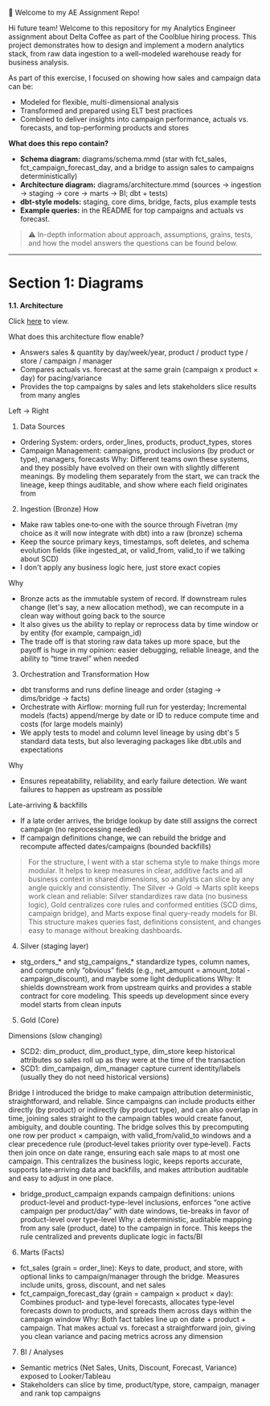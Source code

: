 👋 Welcome to my AE Assignment Repo!

Hi future team! Welcome to this repository for my Analytics Engineer assignment about Delta Coffee as part of the Coolblue hiring process.
This project demonstrates how to design and implement a modern analytics stack, from raw data ingestion to a well-modeled warehouse ready for business analysis.

As part of this exercise, I focused on showing how sales and campaign data can be:
- Modeled for flexible, multi-dimensional analysis
- Transformed and prepared using ELT best practices
- Combined to deliver insights into campaign performance, actuals vs. forecasts, and top-performing products and stores

**What does this repo contain?**

- **Schema diagram:** diagrams/schema.mmd (star with fct_sales, fct_campaign_forecast_day, and a bridge to assign sales to campaigns deterministically)
- **Architecture diagram:** diagrams/architecture.mmd (sources → ingestion → staging → core → marts → BI; dbt + tests)
- **dbt-style models:** staging, core dims, bridge, facts, plus example tests
- **Example queries:** in the README for top campaigns and actuals vs forecast.

> ⚠️ In-depth information about approach, assumptions, grains, tests, and how the model
> answers the questions can be found below.

---

# **Section 1: Diagrams**

**1.1. Architecture**

Click [here](diagrams/architecture.pdf) to view.

What does this architecture flow enable?
- Answers sales & quantity by day/week/year, product / product type / store / campaign / manager
- Compares actuals vs. forecast at the same grain (campaign x product × day) for pacing/variance
- Provides the top campaigns by sales and lets stakeholders slice results from many angles

Left → Right
1) Data Sources
- Ordering System: orders, order_lines, products, product_types, stores
- Campaign Management: campaigns, product inclusions (by product or type), managers, forecasts
Why: Different teams own these systems, and they possibly have evolved on their own with slightly different meanings. By modeling them separately from the start, we can track the lineage, keep things auditable, and show where each field originates from

2) Ingestion (Bronze)
How
- Make raw tables one‑to‑one with the source through Fivetran (my choice as it will now integrate with dbt) into a raw (bronze) schema
- Keep the source primary keys, timestamps, soft deletes, and schema evolution fields (like ingested_at, or valid_from, valid_to if we talking about SCD)
- I don't apply any business logic here, just store exact copies

Why
- Bronze acts as the immutable system of record. If downstream rules change (let's say, a new allocation method), we can recompute in a clean way without going back to the source
- It also gives us the ability to replay or reprocess data by time window or by entity (for example, campaign_id)
- The trade off is that storing raw data takes up more space, but the payoff is huge in my opinion: easier debugging, reliable lineage, and the ability to “time travel” when needed

3) Orchestration and Transformation
How
- dbt transforms and runs define lineage and order (staging → dims/bridge → facts)
- Orchestrate with Airflow: morning full run for yesterday; Incremental models (facts) append/merge by date or ID to reduce compute time and costs (for large models mainly)
- We apply tests to model and column level lineage by using dbt's 5 standard data tests, but also leveraging packages like dbt.utils and expectations

Why
- Ensures repeatability, reliability, and early failure detection. We want failures to happen as upstream as possible

Late-arriving & backfills
- If a late order arrives, the bridge lookup by date still assigns the correct campaign (no reprocessing needed)
- If campaign definitions change, we can rebuild the bridge and recompute affected dates/campaigns (bounded backfills)

> For the structure, I went with a star schema style to make things more modular. It helps to keep measures in clear, additive facts and all
>  business context in shared dimensions, so analysts can slice by any angle quickly and consistently.
> The Silver → Gold → Marts split keeps work clean and reliable: Silver standardizes raw data (no business logic), Gold centralizes core rules
>  and conformed entities (SCD dims, campaign bridge), and Marts expose final query-ready models for BI. This structure makes queries
>  fast, definitions consistent, and changes easy to manage without breaking dashboards.

4) Silver (staging layer)
- stg_orders_* and stg_campaigns_* standardize types, column names, and compute only “obvious” fields (e.g., net_amount = amount_total - campaign_discount), and maybe some light deduplications
Why: It shields downstream work from upstream quirks and provides a stable contract for core modeling. This speeds up development since every model starts from clean inputs

5) Gold (Core)

Dimensions (slow changing)
- SCD2: dim_product, dim_product_type, dim_store keep historical attributes so sales roll up as they were at the time of the transaction
- SCD1: dim_campaign, dim_manager capture current identity/labels (usually they do not need historical versions)

Bridge
I introduced the bridge to make campaign attribution deterministic, straightforward, and reliable. Since campaigns can include products either directly (by product) or indirectly (by product type), and can also overlap in time, joining sales straight to the campaign tables would create fanout, ambiguity, and double counting. The bridge solves this by precomputing one row per product × campaign, with valid_from/valid_to windows and a clear precedence rule (product‑level takes priority over type‑level). Facts then join once on date range, ensuring each sale maps to at most one campaign. This centralizes the business logic, keeps reports accurate, supports late‑arriving data and backfills, and makes attribution auditable and easy to adjust in one place.
- bridge_product_campaign expands campaign definitions: unions product-level and product-type-level inclusions,  enforces “one active campaign per product/day” with date windows, tie-breaks in favor of product-level over type-level
Why: a deterministic, auditable mapping from any sale (product, date) to the campaign in force. This keeps the rule centralized and prevents duplicate logic in facts/BI

6) Marts (Facts)
- fct_sales (grain = order_line): Keys to date, product, and store, with optional links to campaign/manager through the bridge. Measures include units, gross, discount, and net sales
- fct_campaign_forecast_day (grain = campaign × product × day): Combines product‑ and type‑level forecasts, allocates type‑level forecasts down to products, and spreads them across days within the campaign window
Why: Both fact tables line up on date + product + campaign. That makes actual vs. forecast a straightforward join, giving you clean variance and pacing metrics across any dimension

7) BI / Analyses
- Semantic metrics (Net Sales, Units, Discount, Forecast, Variance) exposed to Looker/Tableau
- Stakeholders can slice by time, product/type, store, campaign, manager and rank top campaigns
